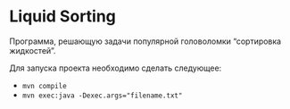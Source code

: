 # Liquid Sorting
Программа, решающую задачи популярной головоломки “сортировка жидкостей”.

Для запуска проекта необходимо сделать следующее:
- `mvn compile`
- `mvn exec:java -Dexec.args="filename.txt"`